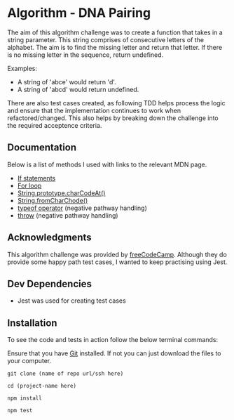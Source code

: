 # Algorithm - DNA Pairing

The aim of this algorithm challenge was to create a function that takes in a string parameter. This string comprises of consecutive letters of the alphabet. The aim is to find the missing letter and return that letter. If there is no missing letter in the sequence, return undefined.

Examples:

- A string of 'abce' would return 'd'.
- A string of 'abcd' would return undefined.

There are also test cases created, as following TDD helps process the logic and ensure that the implementation continues to work when refactored/changed. This also helps by breaking down the challenge into the required acceptence criteria.

## Documentation

Below is a list of methods I used with links to the relevant MDN page.

- [If statements](https://developer.mozilla.org/en-US/docs/Web/JavaScript/Reference/Statements/if...else)
- [For loop](https://developer.mozilla.org/en-US/docs/Web/JavaScript/Reference/Statements/for)
- [String.prototype.charCodeAt()](https://developer.mozilla.org/en-US/docs/Web/JavaScript/Reference/Global_Objects/String/charCodeAt)
- [String.fromCharChode()](https://developer.mozilla.org/en-us/docs/web/javascript/reference/global_objects/string/fromcharcode)
- [typeof operator](https://developer.mozilla.org/en-US/docs/Web/JavaScript/Reference/Operators/typeof) (negative pathway handling)
- [throw](https://developer.mozilla.org/en-US/docs/Web/JavaScript/Reference/Statements/throw) (negative pathway handling)

## Acknowledgments

This algorithm challenge was provided by [freeCodeCamp](https://www.freecodecamp.org/learn/javascript-algorithms-and-data-structures). Although they do provide some happy path test cases, I wanted to keep practising using Jest.

## Dev Dependencies

- Jest was used for creating test cases

## Installation

To see the code and tests in action follow the below terminal commands:

Ensure that you have [Git](https://git-scm.com/) installed. If not you can just download the files to your computer.

```
git clone (name of repo url/ssh here)
```

```
cd (project-name here)
```

```
npm install
```

```
npm test
```
